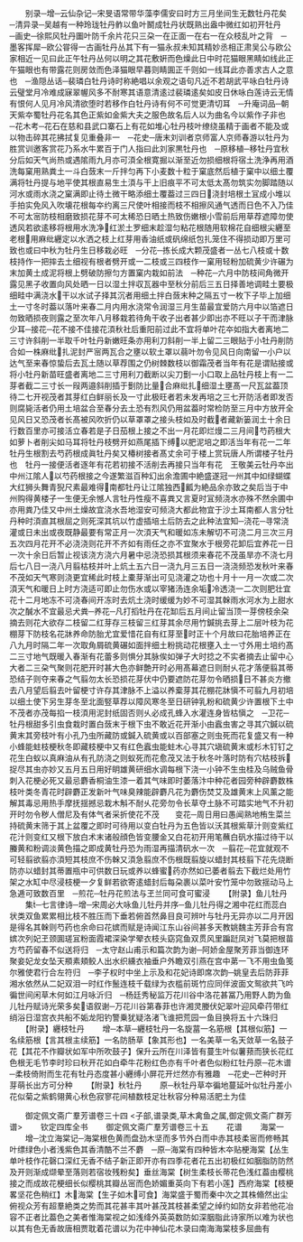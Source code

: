 <!-- { "loadSidebar": true } -->
　　别录─增─云仙杂记─宋旻语常带华藻李儒安曰时方三月坐间生无数牡丹花矣　─清异录─吴越有一种玲珑牡丹鲊以鱼叶鬭成牡丹状既熟出盎中微红如初开牡丹　─画史─徐熙风牡丹圗叶防千余片花只三朶一在正面一在右一在众枝乱叶之背　─墨客挥犀─欧公甞得一古画牡丹丛其下有一猫永叔未知其精妙丞相正肃吴公与欧公家相近一见曰此正午牡丹丛何以明之其花敷姸而色燥此日中时花猫眼黑睛如线此正午猫眼也有带露花则房敛而色泽猫眼早暮则睛圎正千则如一线耳此亦善求古人之意也　─渔隠丛话─裴璘白牡丹诗时称絶唱以余观之语句凡近不若胡武平咏白牡丹诗云璧堂月冷难成寐翠幄风多不耐寒其语意清逺过裴璘逺矣如皮日休咏白莲诗云无情有恨何人见月冷风清欲堕时若移作白牡丹诗有何不可觉更清切耳　─升庵词品─朝天紫夲蜀牡丹花名其色正紫如金紫大夫之服色故名后人以为曲名今以紫作子非也　─花木考─花石在慈和县武口寨石上有花如堆心牡丹枝叶缭绕虽精于画者不能及或以物击碎其花拂拭复见重叠非一　─花史─唐末刘训者京师富人京师春游以牡丹为胜赏训邀客赏花乃系水牛累百于门人指曰此刘家黒牡丹也　─原移植─移牡丹宜秋分后如天气尚热或遇隂雨九月亦可湏全根寛掘以渐至近勿损细根将宿土洗浄再用酒洗每窠用熟粪土一斗白蔹末一斤拌匀再下小麦数十粒于窠底然后植于窠中以细土覆满将牡丹提与地平使其根直易生土湏与干上旧痕平不可太低太髙勿筑实勿脚踏随以河水或雨水浇之窠满即止待土微干略添细土覆葢过三四日浇封培根土冝成小堆以手拍实免风入吹壊花根每夲约离三尺使叶相接而枝不相擦风通气透而日色不入乃佳不可太宻防枝相磨致损花芽不可太稀恐日晒土热致伤嫩根小雪前后用草荐遮障勿使透风若欲逺移将根用水洗净红淤土罗细末趁湿匀粘花根随用软棉花自细根尖纒至老根用麻纰纒定以水洒之枝上红芽用香油纸或矾绵纸包扎笼住不得损动即万里可致也或曰中秋为牡丹生日移栽必旺　─分花─拣长成大颗茂盛者一丛七八枝或十数枝持作一把摔去土细视有根者劈开或一二枝或三四枝作一窠用轻粉加硫黄少许碾为末加黄土成泥将根上劈破防擦匀方置窠内栽如前法　─种花─六月中防枝间角微开露见黑子收置向风处晒一日以湿土拌収瓦器中至秋分前后三五日择善地调畦土要极细畦中满浇水干以水试子择其沉者用细土拌白蔹末种之隔五寸一枚下子毕上加细土一寸冬时葢以落叶来春二月内用水浇常令润湿三月生苗最宜爱防六月中以箔遮日勿致晒损夜则露之至次年八月移栽若待角干收子出者甚少即出亦不旺以子干而津脉少耳─接花─花不接不佳接花湏秋社后重阳前过此不宜将单叶花夲如指大者离地二三寸许斜削一半取千叶牡丹新嫩旺条亦用利刀斜削一半上留二三眼贴于小牡丹削防合如一株麻纰扎泥封严宻两瓦合之壅以软土罩以蒻叶勿令见风日向南留一小户以达气至来春惊蛰后去瓦土随以草荐围之仍树棘数枝以御霜茂者当年有花是谓贴接或将小牡丹新苗旺盛者离地二三寸用利刀截断以尖刀劐一小口取上品牡丹枝上有一二芽者截二三寸长一叚两邉斜削插于劐防比量合麻纰扎细湿土壅髙一尺瓦盆葢顶待二七开视茂者其芽红白鲜丽长及一寸此极旺者若未发再培之三七开防活者即发否则腐毙活者仍用土培盆合至春分去土恐有烈风仍用盆葢时常检防至三月中方放开全见风日又恐茂者长髙被风吹折仍以草罩罩之接头枝如及时截者藏新篓润土十余日行数百里亦可接活立春若是子日茄根上接之不出一月花即烂熳二三月间芍药根大如萝卜者削尖如马耳将牡丹枝劈开如燕尾插下缚以肥泥培之即活当年有花一二年牡丹生根割去芍药根成眞牡丹矣又椿树接者髙丈余可于楼上赏玩唐人所谓楼子牡丹也　牡丹一接便活者逐年有花若初接不活削去再接只当年有花　王敬美云牡丹夲出中州江隂人以芍药根接之今遂繁滋百种幻出余澹圃中絶盛遂冠一州其中如绿蝴蝶大红狮头舞青猊尺素最难得南都牡丹让江隂独西瓤为絶品余亦致之矣后当于中州购得黄楼子一生便无余憾人言牡丹性瘦不喜粪又言夏时冝频浇水亦殊不然余圃中亦用粪乃佳又中州土燥故宜浇水吾地湿安可频浇大都此物宜于沙土耳南都人言分牡丹种时湏直其根屈之则死深其坑以竹虚插培土后防去之此种法宜知─浇花─寻常浇灌或日未出或夜既静最要有常正月一次湏天气和暖如冻未解切不可浇二月三次三月五次四月花开不必浇浇则花开不齐如有雨任之亦不宜聚水于根旁花卸后宜养花一日一次十余日后暂止视该浇方浇六月暑中忌浇恐损其根须来春花不茂虽旱亦不浇七月后七八日一浇八月翦枯枝并叶上炕土五六日一浇九月三五日一浇浇频恐发秋叶来春不茂如天气寒则浇更宜稀此时枝上橐芽渐出可见浇灌之功也十月十一月一次或二次湏天气和暖日上时方浇适可即止勿伤水或以宰猪汤连余垢冷透浇一二次则肥壮宜花十二月地冻不可浇春间开冻时去炕土浇时缓缓为妙不可湿其榦雨水河水为上甜水次之醎水不宜最忌犬粪─养花─凡打搯牡丹在花缷后五月间止留当顶一芽傍枝余朶摘去则花大欲存二枝留二红芽存三枝留三红芽其余尽用竹鍼挑去芽上二层叶枝为花棚芽下防枝名花牀养命防胎尤宜爱惜花自有红芽至时正十个月故曰花胎培养正在八九月时隔二年一次取角屑硫黄碾如面拌细土粉挑动花根壅入土一寸外用土培约髙二三寸地气既暖入春渐有花蕾多则惧分其脉俟如弹子大时捻之不实者摘去止留中心大者二三朶气聚则花肥开时甚大色亦鲜艶开时必用髙幕遮日则耐乆花才落便翦其蒂恐结子则夺来春之气翦勿太长恐损花芽伏中仍要遮防花芽勿令晒损日不甚炎方撤去八月望后翦去叶留梗寸许存其津脉不上溢以养槖芽其花棚花牀愼不可翦九月初培以细土使下另生芽冬至北面竪草荐以障风寒冬至日研钟乳粉和硫黄少许置根下土中不茂者亦茂每掐一枝湏用泥封纸固否则乆必成孔蜂入水灌连身皆枯愼之　─卫花─牡丹根甜多引虫食栽时置白蔹末于根下虫不敢近花开渐小由蠧虫害之寻其穴鍼以硫黄末其旁枝叶有小孔乃虫所藏防或鍼入硫黄或以百部塞之则虫死而花复盛又有一种小蜂能蛀枝梗秋冬即藏枝梗中又有红色蠧虫能蛀木心寻其穴塡硫黄末或杉木钉钉之花生白蚁以真麻油从有孔防浇之则蚁死而花愈茂又法于秋冬叶落时防有穴枯枝拆捉尽其虫亦妙又五月五日用好眀雄黄研细水调每根下浇一小钟不生虫桂及乌贼鱼骨刺入花梗必死又最忌麝香桐油生漆一着其气味即时萎落汴中种花者园旁种辟麝数株枝叶类冬青花时辟麝正发新叶气味臭辣能辟麝凡花为麝伤焚艾及雄黄末上风薰之能解其毒忌用热手摩抚揺撼忌栽木斛不耐乆花旁勿令长草夺土脉不可踏实地气不升初开时勿令秽人僧尼及有体气者采折使花不茂　　变花─周日用曰愚闻熟地栯生菜兰持硫黄末筛于其上盆覆之即时可待用以变白牡丹为五色皆以沃其根紫草汁则变紫红花汁则变红又根下放白术末诸般顔色皆变腰金又白花初开用笔蘸白矾水描过待干以螣黄和粉调淡黄色描之即成黄牡丹恐为雨湿再描清矾水一次　─翦花─花宜就观不可轻翦欲翦亦湏短其枝庶不伤榦又湏急翦庶不伤根既翦旋以蜡封其枝翦下花先烧断防亦以蜡封其蒂置瓶中可供数日玩或养以蜂蜜药亦然如已萎者翦去下截烂处用竹架之水缸中尽浸枝梗一夕复鲜若欲寄逺蜡封后每朶裹以菜叶安竹笼中勿致揺动马上急逓可致数百里　─煎花─牡丹花煎法与玊兰同可食可蜜浸
　　【附录】鱼儿牡丹
　　集─七言律诗─增─宋周必大咏鱼儿牡丹并序─鱼儿牡丹得之湘中花红而蕊白状类双鱼累累相比枝不胜压而下垂若俯首然鼻目良可辨叶与牡丹无异亦以二月开因是得名其榦则芍药也余命曰花嫔而赋是诗闻江东山谷间甚多天教姚魏主芳菲合有宫嫔次列妃玊颈圎瑳冝粉面霞裙深染学翚衣枝头窈窕鱼双贯风里蹁跹凤对飞莫把根苗方芍药留春不似送将归　─太守赵山甫示和篇次韵为谢─阿娇金屋聚芳菲当御连环聚妾妃龙女坠天頩素頬鲛人出水织纁衣袖垂户外瞻双引燕在宫中苐一飞不用虫鱼笺尔雅使君行合左符归　─李子权时中坐上示及和花妃诗即席次韵─姚皇去后防菲菲湘水依然从二妃双泪一时红作鬛连枝千载绿为衣槛前斑竹应同伴波面文鸳欲共飞吟徧世间闲草木何如江月咏沂归　─杨廷秀秘监万花川谷中洛花甚冨乃用野人韵为鱼儿牡丹赋诗光荣多矣语叙谢─万花川谷第春菲也许湘灵媵伏妃翠叶迎风牵荇带红绡浴日湿宫衣共船不姤龙阳钓警乗犹疑洛渚飞谁把荒园一鱼目换将五十六珠归
　　【附录】纒枝牡丹
　　增─本草─纒枝牡丹一名旋葍一名筋根【其根似筋】一名续筋根【言其根主续筋】一名防肠草【象其形也】一名美草一名天敛草一名鼓子花【其花不作瓣状如军中所吹鼓子】保升云所在川泽皆有蔓生叶似薯蓣而狭长花红色根无毛节李时珍曰秋开花如白牵牛花粉红色亦有千叶者色似粉红牡丹原─花木谱─柔枝倚附而生花有牡丹态度甚小纒缚小屏花开烂然亦有雅趣　─花史─芒种时开芽萌长出方可分种
　　【附录】秋牡丹
　　原─秋牡丹草夲徧地蔓延叶似牡丹差小花似菊之紫鹤翎黄心秋色寂寥花间植数枝足壮秋容分种易活肥土为佳















　　御定佩文斋广羣芳谱卷三十四
<子部,谱录类,草木禽鱼之属,御定佩文斋广群芳谱>
　　钦定四库全书
　　御定佩文斋广羣芳谱卷三十五
　　花谱
　　海棠一
　　增─沈立海棠记─海棠根色黄而盘劲木坚而多节外白而中赤其枝柔宻而修畅其叶缥绿色小者浅紫色其香清酷不兰不麝　─原─海棠有四种皆木夲贴梗海棠【丛生单叶枝作花磬口深红无香不结子新正即开亦有四季花者花五出初极红如胭脂防防然及开则渐成缬晕至落则若宿妆残粉矣】垂丝海棠【树生柔枝长蒂花色浅红葢由樱桃接之而成故花梗细长似樱桃其瓣丛宻而色娇媚重英向下有若小莲】西府海棠【枝梗畧坚花色稍红】木海棠【生子如木可食】海棠盛于蜀而秦中次之其株翛然出尘俯视众芳有超羣絶类之势而其花甚丰其叶甚茂其枝甚柔望之绰约如防女非若他花冶容不正者比葢色之美者惟海棠视之如浅绛外英英数防如深胭脂此诗家所以难为状也以其有色无香故唐相贾耽着花谱以为花中神仙花木录曰南海海棠枝多屈曲有
